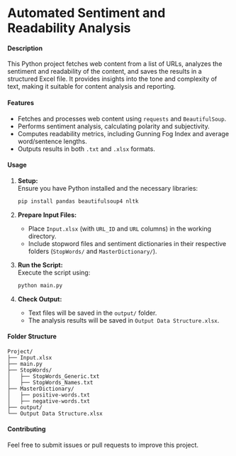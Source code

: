  # Automated Sentiment and Readability Analysis

#### **Description**  
This Python project fetches web content from a list of URLs, analyzes the sentiment and readability of the content, and saves the results in a structured Excel file. It provides insights into the tone and complexity of text, making it suitable for content analysis and reporting.

#### **Features**  
- Fetches and processes web content using `requests` and `BeautifulSoup`.  
- Performs sentiment analysis, calculating polarity and subjectivity.  
- Computes readability metrics, including Gunning Fog Index and average word/sentence lengths.  
- Outputs results in both `.txt` and `.xlsx` formats.  

#### **Usage**  
1. **Setup:**  
   Ensure you have Python installed and the necessary libraries:  
   ```bash  
   pip install pandas beautifulsoup4 nltk  
   ```  

2. **Prepare Input Files:**  
   - Place `Input.xlsx` (with `URL_ID` and `URL` columns) in the working directory.  
   - Include stopword files and sentiment dictionaries in their respective folders (`StopWords/` and `MasterDictionary/`).  

3. **Run the Script:**  
   Execute the script using:  
   ```bash  
   python main.py  
   ```  

4. **Check Output:**  
   - Text files will be saved in the `output/` folder.  
   - The analysis results will be saved in `Output Data Structure.xlsx`.  

#### **Folder Structure**  
```
Project/
├── Input.xlsx
├── main.py
├── StopWords/
│   ├── StopWords_Generic.txt
│   ├── StopWords_Names.txt
├── MasterDictionary/
│   ├── positive-words.txt
│   ├── negative-words.txt
├── output/
└── Output Data Structure.xlsx
```

#### **Contributing**  
Feel free to submit issues or pull requests to improve this project.
